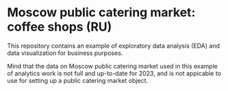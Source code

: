 # Moscow public catering market: coffee shops (RU)

This repository contains an example of exploratory data analysis (EDA) and data visualization for business purposes. 

Mind that the data on Moscow public catering market used in this example of analytics work is not full and up-to-date for 2023, and is not appicable to use for setting up a public catering market object.
